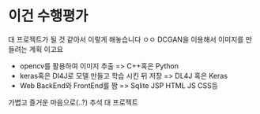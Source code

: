 # 이건 수행평가

대 프로젝트가 될 것 같아서 이렇게 해놓습니다 ㅇㅇ DCGAN을 이용해서 이미지를 만들려는 계획
이고요
- opencv를 활용하여 이미지 추출 => C++혹은 Python
- keras혹은 Dl4J로 모델 만들고 학습 시킨 뒤 저장 => DL4J 혹은 Keras
- Web BackEnd와 FrontEnd를 짬 => Sqlite JSP HTML JS CSS등

가볍고 즐거운 마음으로(..?) 추석 대 프로젝트